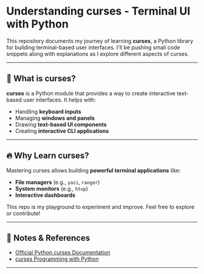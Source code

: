 # Understanding curses - Terminal UI with Python

This repository documents my journey of learning **curses**, a Python library for building terminal-based user interfaces. I'll be pushing small code snippets along with explanations as I explore different aspects of curses.

---

## 📌 What is curses?
**curses** is a Python module that provides a way to create interactive text-based user interfaces. It helps with:
- Handling **keyboard inputs**
- Managing **windows and panels**
- Drawing **text-based UI components**
- Creating **interactive CLI applications**

---

## 🔥 Why Learn curses?
Mastering curses allows building **powerful terminal applications** like:
- **File managers** (e.g., `yazi`, `ranger`)
- **System monitors** (e.g., `htop`)
- **Interactive dashboards**

This repo is my playground to experiment and improve. Feel free to explore or contribute!

---

## 📝 Notes & References
- [Official Python curses Documentation](https://docs.python.org/3/library/curses.html)
- [curses Programming with Python](https://invisible-island.net/ncurses/)

---